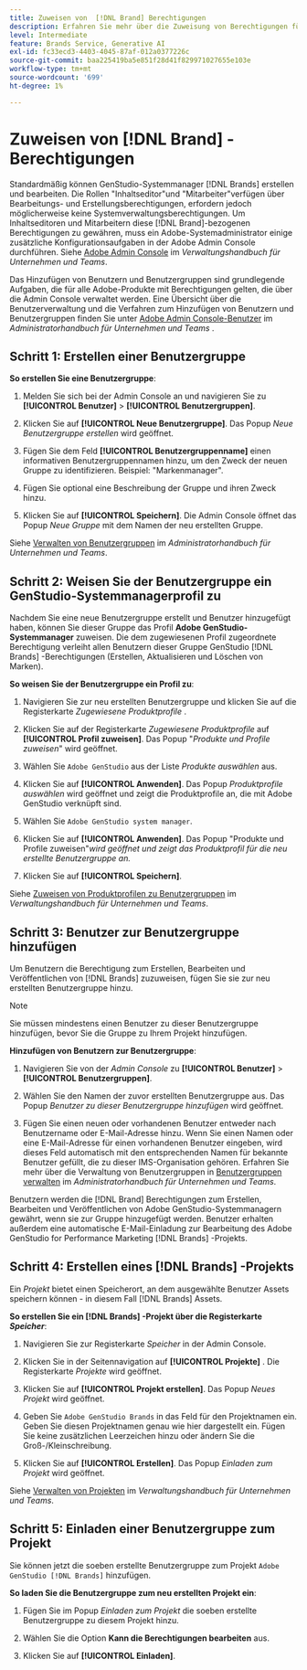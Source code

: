 ```yaml
---
title: Zuweisen von  [!DNL Brand] Berechtigungen
description: Erfahren Sie mehr über die Zuweisung von Berechtigungen für GenStudio for Performance Marketing [!DNL Brand] Ersteller und Editoren.
level: Intermediate
feature: Brands Service, Generative AI
exl-id: fc33ecd3-4403-4045-87af-012a0377226c
source-git-commit: baa225419ba5e851f28d41f829971027655e103e
workflow-type: tm+mt
source-wordcount: '699'
ht-degree: 1%

---
```


# Zuweisen von [!DNL Brand] -Berechtigungen

Standardmäßig können GenStudio-Systemmanager [!DNL Brands] erstellen und bearbeiten. Die Rollen &quot;Inhaltseditor&quot;und &quot;Mitarbeiter&quot;verfügen über Bearbeitungs- und Erstellungsberechtigungen, erfordern jedoch möglicherweise keine Systemverwaltungsberechtigungen. Um Inhaltseditoren und Mitarbeitern diese [!DNL Brand]-bezogenen Berechtigungen zu gewähren, muss ein Adobe-Systemadministrator einige zusätzliche Konfigurationsaufgaben in der Adobe Admin Console durchführen. Siehe [Adobe Admin Console](https://helpx.adobe.com/enterprise/using/admin-console.html#Overview) im _Verwaltungshandbuch für Unternehmen und Teams_.

Das Hinzufügen von Benutzern und Benutzergruppen sind grundlegende Aufgaben, die für alle Adobe-Produkte mit Berechtigungen gelten, die über die Admin Console verwaltet werden. Eine Übersicht über die Benutzerverwaltung und die Verfahren zum Hinzufügen von Benutzern und Benutzergruppen finden Sie unter [Adobe Admin Console-Benutzer](https://helpx.adobe.com/de/enterprise/using/users.html) im _Administratorhandbuch für Unternehmen und Teams_ .

## Schritt 1: Erstellen einer Benutzergruppe

**So erstellen Sie eine Benutzergruppe**:

1. Melden Sie sich bei der Admin Console an und navigieren Sie zu **[!UICONTROL Benutzer]** > **[!UICONTROL Benutzergruppen]**.

1. Klicken Sie auf **[!UICONTROL Neue Benutzergruppe]**. Das Popup _Neue Benutzergruppe erstellen_ wird geöffnet.

1. Fügen Sie dem Feld **[!UICONTROL Benutzergruppenname]** einen informativen Benutzergruppennamen hinzu, um den Zweck der neuen Gruppe zu identifizieren. Beispiel: &quot;Markenmanager&quot;.

1. Fügen Sie optional eine Beschreibung der Gruppe und ihren Zweck hinzu.

1. Klicken Sie auf **[!UICONTROL Speichern]**. Die Admin Console öffnet das Popup _Neue Gruppe_ mit dem Namen der neu erstellten Gruppe.

Siehe [Verwalten von Benutzergruppen](https://helpx.adobe.com/de/enterprise/using/user-groups.html) im _Administratorhandbuch für Unternehmen und Teams_.

## Schritt 2: Weisen Sie der Benutzergruppe ein GenStudio-Systemmanagerprofil zu

Nachdem Sie eine neue Benutzergruppe erstellt und Benutzer hinzugefügt haben, können Sie dieser Gruppe das Profil **Adobe GenStudio-Systemmanager** zuweisen. Die dem zugewiesenen Profil zugeordnete Berechtigung verleiht allen Benutzern dieser Gruppe GenStudio [!DNL Brands] -Berechtigungen (Erstellen, Aktualisieren und Löschen von Marken).

**So weisen Sie der Benutzergruppe ein Profil zu**:

1. Navigieren Sie zur neu erstellten Benutzergruppe und klicken Sie auf die Registerkarte _Zugewiesene Produktprofile_ .

1. Klicken Sie auf der Registerkarte _Zugewiesene Produktprofile_ auf **[!UICONTROL Profil zuweisen]**. Das Popup &quot;_Produkte und Profile zuweisen_&quot; wird geöffnet.

1. Wählen Sie `Adobe GenStudio` aus der Liste _Produkte auswählen_ aus.

1. Klicken Sie auf **[!UICONTROL Anwenden]**. Das Popup _Produktprofile auswählen_ wird geöffnet und zeigt die Produktprofile an, die mit Adobe GenStudio verknüpft sind.

1. Wählen Sie `Adobe GenStudio system manager`.

1. Klicken Sie auf **[!UICONTROL Anwenden]**. Das Popup &quot;Produkte und Profile zuweisen&quot;_wird geöffnet und zeigt das Produktprofil für die neu erstellte Benutzergruppe an._

1. Klicken Sie auf **[!UICONTROL Speichern]**.

Siehe [Zuweisen von Produktprofilen zu Benutzergruppen](https://helpx.adobe.com/de/enterprise/using/user-groups.html) im _Verwaltungshandbuch für Unternehmen und Teams_.

## Schritt 3: Benutzer zur Benutzergruppe hinzufügen

Um Benutzern die Berechtigung zum Erstellen, Bearbeiten und Veröffentlichen von [!DNL Brands] zuzuweisen, fügen Sie sie zur neu erstellten Benutzergruppe hinzu.

>[!NOTE]
>
>Sie müssen mindestens einen Benutzer zu dieser Benutzergruppe hinzufügen, bevor Sie die Gruppe zu Ihrem Projekt hinzufügen.

**Hinzufügen von Benutzern zur Benutzergruppe**:

1. Navigieren Sie von der _Admin Console_ zu **[!UICONTROL Benutzer]** > **[!UICONTROL Benutzergruppen]**.

1. Wählen Sie den Namen der zuvor erstellten Benutzergruppe aus. Das Popup _Benutzer zu dieser Benutzergruppe hinzufügen_ wird geöffnet.

1. Fügen Sie einen neuen oder vorhandenen Benutzer entweder nach Benutzername oder E-Mail-Adresse hinzu. Wenn Sie einen Namen oder eine E-Mail-Adresse für einen vorhandenen Benutzer eingeben, wird dieses Feld automatisch mit den entsprechenden Namen für bekannte Benutzer gefüllt, die zu dieser IMS-Organisation gehören. Erfahren Sie mehr über die Verwaltung von Benutzergruppen in [Benutzergruppen verwalten](https://helpx.adobe.com/de/enterprise/using/user-groups.html) im _Administratorhandbuch für Unternehmen und Teams_.

Benutzern werden die [!DNL Brand] Berechtigungen zum Erstellen, Bearbeiten und Veröffentlichen von Adobe GenStudio-Systemmanagern gewährt, wenn sie zur Gruppe hinzugefügt werden. Benutzer erhalten außerdem eine automatische E-Mail-Einladung zur Bearbeitung des Adobe GenStudio for Performance Marketing [!DNL Brands] -Projekts.

## Schritt 4: Erstellen eines [!DNL Brands] -Projekts

Ein _Projekt_ bietet einen Speicherort, an dem ausgewählte Benutzer Assets speichern können - in diesem Fall [!DNL Brands] Assets.

**So erstellen Sie ein [!DNL Brands] -Projekt über die Registerkarte _Speicher_**:

1. Navigieren Sie zur Registerkarte _Speicher_ in der Admin Console.

1. Klicken Sie in der Seitennavigation auf **[!UICONTROL Projekte]** . Die Registerkarte _Projekte_ wird geöffnet.

1. Klicken Sie auf **[!UICONTROL Projekt erstellen]**. Das Popup _Neues Projekt_ wird geöffnet.

1. Geben Sie `Adobe GenStudio Brands` in das Feld für den Projektnamen ein. Geben Sie diesen Projektnamen genau wie hier dargestellt ein. Fügen Sie keine zusätzlichen Leerzeichen hinzu oder ändern Sie die Groß-/Kleinschreibung.

1. Klicken Sie auf **[!UICONTROL Erstellen]**. Das Popup _Einladen zum Projekt_ wird geöffnet.

Siehe [Verwalten von Projekten](https://helpx.adobe.com/enterprise/using/projects-in-business-storage.html) im _Verwaltungshandbuch für Unternehmen und Teams_.

## Schritt 5: Einladen einer Benutzergruppe zum Projekt

Sie können jetzt die soeben erstellte Benutzergruppe zum Projekt `Adobe GenStudio [!DNL Brands]` hinzufügen.

**So laden Sie die Benutzergruppe zum neu erstellten Projekt ein**:

1. Fügen Sie im Popup _Einladen zum Projekt_ die soeben erstellte Benutzergruppe zu diesem Projekt hinzu.

1. Wählen Sie die Option **Kann die Berechtigungen bearbeiten** aus.

1. Klicken Sie auf **[!UICONTROL Einladen]**.
